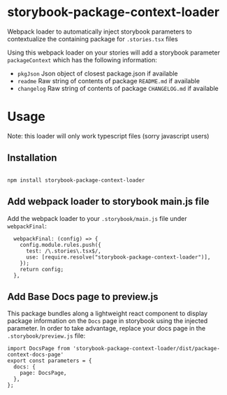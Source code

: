# storybook-package-context-loader

Webpack loader to automatically inject storybook parameters to contextualize the containing package for `.stories.tsx` files

Using this webpack loader on your stories will add a storybook parameter `packageContext` which has the following information:

- `pkgJson` Json object of closest package.json if available
- `readme` Raw string of contents of package `README.md` if available
- `changelog` Raw string of contents of package `CHANGELOG.md` if available

# Usage

Note: this loader will only work typescript files (sorry javascript users)


## Installation
```

npm install storybook-package-context-loader

```

## Add webpack loader to storybook main.js file
Add the webpack loader to your `.storybook/main.js` file under `webpackFinal`:

```
  webpackFinal: (config) => {
    config.module.rules.push({
      test: /\.stories\.tsx$/,
      use: [require.resolve("storybook-package-context-loader")],
    });
    return config;
  },
```

## Add Base Docs page to preview.js
This package bundles along a lightweight react component to display package information on the `Docs` page in storybook using the injected parameter. In order to take advantage, replace your docs page in the `.storybook/preview.js` file:

```
import DocsPage from 'storybook-package-context-loader/dist/package-context-docs-page'
export const parameters = {
  docs: {
    page: DocsPage,
  },
};
```
